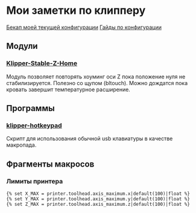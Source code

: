 # Мои заметки по клипперу

[Бекап моей текущей конфигурации](https://github.com/thghca/klipper_config)
[Гайды по конфигурации](https://github.com/AndrewEllis93/Print-Tuning-Guide)

## Модули

### [Klipper-Stable-Z-Home](https://github.com/matthewlloyd/Klipper-Stable-Z-Home)

Модуль позволяет повторять хоуминг оси Z пока положение нуля не стабилизируется.
Полезно со щупом (bltouch). Можно дождатся пока кровать завершит температурное расширение.

## Программы

### [klipper-hotkeypad](https://github.com/thghca/klipper-hotkeypad)

Скрипт для использования обычной usb клавиатуры в качестве макропада.

## Фрагменты макросов

### Лимиты принтера

```
{% set X_MAX = printer.toolhead.axis_maximum.x|default(100)|float %}
{% set Y_MAX = printer.toolhead.axis_maximum.y|default(100)|float %}
{% set Z_MAX = printer.toolhead.axis_maximum.z|default(100)|float %}
```